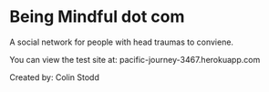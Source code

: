 # Being Mindful dot com

A social network for people with head traumas to conviene.

You can view the test site at: pacific-journey-3467.herokuapp.com

Created by: Colin Stodd